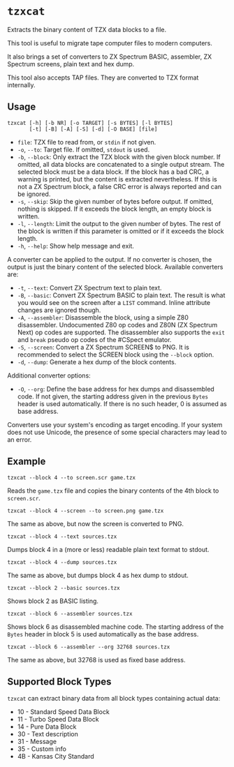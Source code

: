 # `tzxcat`

Extracts the binary content of TZX data blocks to a file.

This tool is useful to migrate tape computer files to modern computers.

It also brings a set of converters to ZX Spectrum BASIC, assembler, ZX Spectrum screens, plain text and hex dump.

This tool also accepts TAP files. They are converted to TZX format internally.

## Usage

```
tzxcat [-h] [-b NR] [-o TARGET] [-s BYTES] [-l BYTES]
       [-t] [-B] [-A] [-S] [-d] [-O BASE] [file]
```

* `file`: TZX file to read from, or `stdin` if not given.
* `-o`, `--to`: Target file. If omitted, `stdout` is used.
* `-b`, `--block`: Only extract the TZX block with the given block number. If omitted, all data blocks are concatenated to a single output stream. The selected block must be a data block. If the block has a bad CRC, a warning is printed, but the content is extracted nevertheless. If this is not a ZX Spectrum block, a false CRC error is always reported and can be ignored.
* `-s`, `--skip`: Skip the given number of bytes before output. If omitted, nothing is skipped. If it exceeds the block length, an empty block is written.
* `-l`, `--length`: Limit the output to the given number of bytes. The rest of the block is written if this parameter is omitted or if it exceeds the block length.
* `-h`, `--help`: Show help message and exit.

A converter can be applied to the output. If no converter is chosen, the output is just the binary content of the selected block. Available converters are:

* `-t`, `--text`: Convert ZX Spectrum text to plain text.
* `-B`, `--basic`: Convert ZX Spectrum BASIC to plain text. The result is what you would see on the screen after a `LIST` command. Inline attribute changes are ignored though.
* `-A`, `--assembler`: Disassemble the block, using a simple Z80 disassembler. Undocumented Z80 op codes and Z80N (ZX Spectrum Next) op codes are supported. The disassembler also supports the `exit` and `break` pseudo op codes of the #CSpect emulator.
* `-S`, `--screen`: Convert a ZX Spectrum SCREEN$ to PNG. It is recommended to select the SCREEN block using the `--block` option.
* `-d`, `--dump`: Generate a hex dump of the block contents.

Additional converter options:

* `-O`, `--org`: Define the base address for hex dumps and disassembled code. If not given, the starting address given in the previous `Bytes` header is used automatically. If there is no such header, 0 is assumed as base address.

Converters use your system's encoding as target encoding. If your system does not use Unicode, the presence of some special characters may lead to an error.

## Example

```
tzxcat --block 4 --to screen.scr game.tzx
```

Reads the `game.tzx` file and copies the binary contents of the 4th block to `screen.scr`.

```
tzxcat --block 4 --screen --to screen.png game.tzx
```

The same as above, but now the screen is converted to PNG.

```
tzxcat --block 4 --text sources.tzx
```

Dumps block 4 in a (more or less) readable plain text format to stdout.

```
tzxcat --block 4 --dump sources.tzx
```

The same as above, but dumps block 4 as hex dump to stdout.

```
tzxcat --block 2 --basic sources.tzx
```

Shows block 2 as BASIC listing.

```
tzxcat --block 6 --assembler sources.tzx
```

Shows block 6 as disassembled machine code. The starting address of the `Bytes` header in block 5 is used automatically as the base address.

```
tzxcat --block 6 --assembler --org 32768 sources.tzx
```

The same as above, but 32768 is used as fixed base address.

## Supported Block Types

`tzxcat` can extract binary data from all block types containing actual data:

- 10 - Standard Speed Data Block
- 11 - Turbo Speed Data Block
- 14 - Pure Data Block
- 30 - Text description
- 31 - Message
- 35 - Custom info
- 4B - Kansas City Standard
